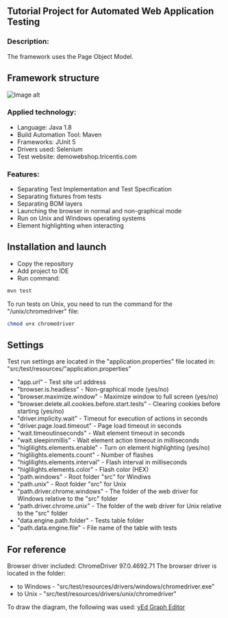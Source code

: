 ## Tutorial Project for Automated Web Application Testing
### Description:
The framework uses the Page Object Model.
## Framework structure
![Image alt](https://github.com/Mirents/ui_test_framework/raw/main/src/test/resources/SchemeFramework.jpg)
### Applied technology:
- Language: Java 1.8
- Build Automation Tool: Maven
- Frameworks: JUnit 5
- Drivers used: Selenium
- Test website: demowebshop.tricentis.com
### Features:
- Separating Test Implementation and Test Specification
- Separating fixtures from tests
- Separating BOM layers
- Launching the browser in normal and non-graphical mode
- Run on Unix and Windows operating systems
- Element highlighting when interacting
## Installation and launch
- Copy the repository
- Add project to IDE
- Run command:
```sh
mvn test
```
To run tests on Unix, you need to run the command for the "/unix/chromedriver" file:
```sh
chmod u+x chromedriver
```
## Settings
Test run settings are located in the "application.properties" file located in:
"src/test/resources/"application.properties"
- "app.url" - Test site url address
- "browser.is.headless" - Non-graphical mode (yes/no)
- "browser.maximize.window" - Maximize window to full screen (yes/no)
- "browser.delete.all.cookies.before.start.tests" - Clearing cookies before starting (yes/no)
- "driver.implicity.wait" - Timeout for execution of actions in seconds
- "driver.page.load.timeout" - Page load timeout in seconds
- "wait.timeoutinseconds" - Wait element timeout in seconds
- "wait.sleepinmillis" - Wait element action timeout in milliseconds
- "higlilights.elements.enable" - Turn on element highlighting (yes/no)
- "higlilights.elements.count" - Number of flashes
- "higlilights.elements.interval" - Flash interval in milliseconds
- "higlilights.elements.color" - Flash color (HEX)
- "path.windows" - Root folder "src" for Windiws
- "path.unix" - Root folder "src" for Unix
- "path.driver.chrome.windows" - The folder of the web driver for Windows relative to the "src" folder
- "path.driver.chrome.unix" - The folder of the web driver for Unix relative to the "src" folder
- "data.engine.path.folder" - Tests table folder
- "path.data.engine.file" - File name of the table with tests
## For reference
Browser driver included: ChromeDriver 97.0.4692.71
The browser driver is located in the folder: 
- to Windows - "src/test/resources/drivers/windows/chromedriver.exe"
- to Unix - "src/test/resources/drivers/unix/chromedriver"

To draw the diagram, the following was used: [yEd Graph Editor](https://www.yworks.com/products/yed)
